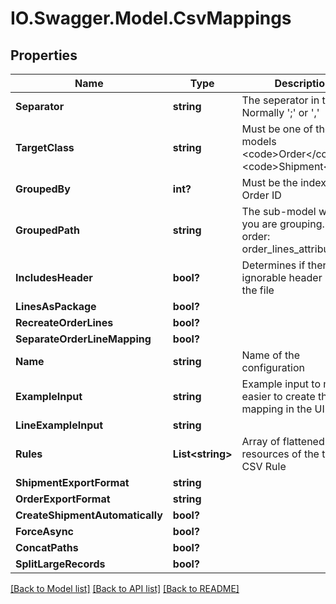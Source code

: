 # IO.Swagger.Model.CsvMappings
## Properties

Name | Type | Description | Notes
------------ | ------------- | ------------- | -------------
**Separator** | **string** | The seperator in the file. Normally &#x27;;&#x27; or &#x27;,&#x27; | [optional] 
**TargetClass** | **string** | Must be one of the models &lt;code&gt;Order&lt;/code&gt; or &lt;code&gt;Shipment&lt;/code&gt; | [optional] 
**GroupedBy** | **int?** | Must be the index of the Order ID | [optional] 
**GroupedPath** | **string** | The sub-model which you are grouping. For order: order_lines_attributes | [optional] 
**IncludesHeader** | **bool?** | Determines if there is an ignorable header line in the file | [optional] 
**LinesAsPackage** | **bool?** |  | [optional] 
**RecreateOrderLines** | **bool?** |  | [optional] 
**SeparateOrderLineMapping** | **bool?** |  | [optional] 
**Name** | **string** | Name of the configuration | [optional] 
**ExampleInput** | **string** | Example input to make it easier to create the mapping in the UI. | [optional] 
**LineExampleInput** | **string** |  | [optional] 
**Rules** | **List&lt;string&gt;** | Array of flattened resources of the type CSV Rule | [optional] 
**ShipmentExportFormat** | **string** |  | [optional] 
**OrderExportFormat** | **string** |  | [optional] 
**CreateShipmentAutomatically** | **bool?** |  | [optional] 
**ForceAsync** | **bool?** |  | [optional] 
**ConcatPaths** | **bool?** |  | [optional] 
**SplitLargeRecords** | **bool?** |  | [optional] 

[[Back to Model list]](../README.md#documentation-for-models) [[Back to API list]](../README.md#documentation-for-api-endpoints) [[Back to README]](../README.md)

